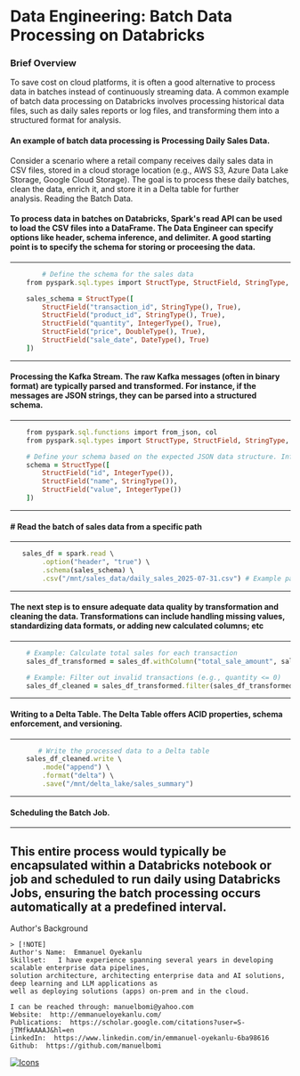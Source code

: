 # Data Engineering: Batch Data Processing on Databricks

### Brief Overview

To save cost on cloud platforms, it is often a good alternative to process data in batches instead of continuously streaming data. A common example of batch data processing on Databricks involves processing historical data files, such as daily sales reports or log files, and transforming them into a structured format for analysis.

#### An example of batch data processing is Processing Daily Sales Data.
Consider a scenario where a retail company receives daily sales data in CSV files, stored in a cloud storage location (e.g., AWS S3, Azure Data Lake Storage, Google Cloud Storage). The goal is to process these daily batches, clean the data, enrich it, and store it in a Delta table for further analysis. Reading the Batch Data.

#### To process data in batches on Databricks,  Spark's read API can be used to load the CSV files into a DataFrame. The Data Engineer can specify options like header, schema inference, and delimiter. A good starting point is to specify the schema for storing or proceesing the data. 
---
```ruby
        # Define the schema for the sales data
    from pyspark.sql.types import StructType, StructField, StringType, IntegerType, DoubleType, DateType

    sales_schema = StructType([
        StructField("transaction_id", StringType(), True),
        StructField("product_id", StringType(), True),
        StructField("quantity", IntegerType(), True),
        StructField("price", DoubleType(), True),
        StructField("sale_date", DateType(), True)
    ])
```
---

#### Processing the Kafka Stream. The raw Kafka messages (often in binary format) are typically parsed and transformed. For instance, if the messages are JSON strings, they can be parsed into a structured schema.
---
```ruby
    from pyspark.sql.functions import from_json, col
    from pyspark.sql.types import StructType, StructField, StringType, IntegerType

    # Define your schema based on the expected JSON data structure. Inferschema is not used in this instance.
    schema = StructType([
        StructField("id", IntegerType()),
        StructField("name", StringType()),
        StructField("value", IntegerType())
    ])
```
---

####   # Read the batch of sales data from a specific path
---
```ruby
   sales_df = spark.read \
        .option("header", "true") \
        .schema(sales_schema) \
        .csv("/mnt/sales_data/daily_sales_2025-07-31.csv") # Example path for a daily batch
```
---

#### The next step is to ensure adequate data quality by transformation and cleaning the data. Transformations can include handling missing values, standardizing data formats, or adding new calculated columns; etc
---
```ruby
    # Example: Calculate total sales for each transaction
    sales_df_transformed = sales_df.withColumn("total_sale_amount", sales_df["quantity"] * sales_df["price"])

    # Example: Filter out invalid transactions (e.g., quantity <= 0)
    sales_df_cleaned = sales_df_transformed.filter(sales_df_transformed["quantity"] > 0)

```
---

#### Writing to a Delta Table. The Delta Table offers ACID properties, schema enforcement, and versioning.
---
```ruby
       # Write the processed data to a Delta table
    sales_df_cleaned.write \
        .mode("append") \
        .format("delta") \
        .save("/mnt/delta_lake/sales_summary")

```
---

#### Scheduling the Batch Job.
---
This entire process would typically be encapsulated within a Databricks notebook or job and scheduled to run daily using Databricks Jobs, ensuring the batch processing occurs automatically at a predefined interval.
---

Author's Background

```
> [!NOTE]
Author's Name:  Emmanuel Oyekanlu
Skillset:   I have experience spanning several years in developing scalable enterprise data pipelines,
solution architecture, architecting enterprise data and AI solutions, deep learning and LLM applications as
well as deploying solutions (apps) on-prem and in the cloud.

I can be reached through: manuelbomi@yahoo.com
Website:  http://emmanueloyekanlu.com/
Publications:  https://scholar.google.com/citations?user=S-jTMfkAAAAJ&hl=en
LinkedIn:  https://www.linkedin.com/in/emmanuel-oyekanlu-6ba98616
Github:  https://github.com/manuelbomi

```

[![Icons](https://skillicons.dev/icons?i=aws,azure,gcp,scala,mongodb,redis,cassandra,kafka,anaconda,matlab,nodejs,django,py,c,anaconda,git,github,mysql,docker,kubernetes&theme=dark)](https://skillicons.dev)







